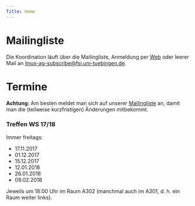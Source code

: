```yaml
---
Title: Home
---
```


# Mailingliste

Die Koordination läuft über die Mailingliste, Anmeldung per
[Web](https://www.fsi.uni-tuebingen.de/mailman/listinfo/linux-ag/) oder leerer
Mail an <linux-ag-subscribe@fsi.uni-tuebingen.de>.

# Termine

**Achtung:** Am besten meldet man sich auf unserer
[Mailingliste](https://www.fsi.uni-tuebingen.de/mailman/listinfo/linux-ag/) an,
damit man die (teilweise kurzfristigen) Änderungen mitbekommt.

### Treffen WS 17/18

Immer freitags:
- 17.11.2017
- 01.12.2017
- 15.12.2017
- 12.01.2018
- 26.01.2018
- 09.02.2018

Jeweils um 18:00 Uhr im Raum A302 (manchmal auch im A301, d. h. ein Raum weiter
links).
